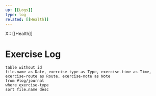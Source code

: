 ```yaml
---
up: [[Logs]]
type: log
related: [[Health]]
---
```

X:: [[Health]]

# Exercise Log

```dataview
table without id
file.name as Date, exercise-type as Type, exercise-time as Time, exercise-route as Route, exercise-note as Note
from #log/journal 
where exercise-type
sort file.name desc
```






